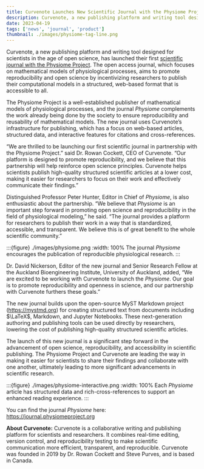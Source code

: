 ```yaml
---
title: Curvenote Launches New Scientific Journal with the Physiome Project
description: Curvenote, a new publishing platform and writing tool designed for scientists in the age of open science, has launched their first scientific journal with the Physiome Project. The open access journal focuses on mathematical models of physiological processes.
date: 2023-04-19
tags: ['news', 'journal', 'product']
thumbnail: ./images/physiome-tag-line.png
---
```


Curvenote, a new publishing platform and writing tool designed for scientists in the age of open science, has launched their first [scientific journal with the Physiome Project](https://journal.physiomeproject.org). The open access journal, which focuses on mathematical models of physiological processes, aims to promote reproducibility and open science by incentivizing researchers to publish their computational models in a structured, web-based format that is accessible to all.

The Physiome Project is a well-established publisher of mathematical models of physiological processes, and the journal _Physiome_ complements the work already being done by the society to ensure reproducibility and reusability of mathematical models. The new journal uses Curvenote’s infrastructure for publishing, which has a focus on web-based articles, structured data, and interactive features for citations and cross-references.

“We are thrilled to be launching our first scientific journal in partnership with the Physiome Project.” said Dr. Rowan Cockett, CEO of Curvenote. “Our platform is designed to promote reproducibility, and we believe that this partnership will help reinforce open science principles. Curvenote helps scientists publish high-quality structured scientific articles at a lower cost, making it easier for researchers to focus on their work and effectively communicate their findings.”

Distinguished Professor Peter Hunter, Editor in Chief of _Physiome_, is also enthusiastic about the partnership. “We believe that _Physiome_ is an important step forward in promoting open science and reproducibility in the field of physiological modeling,” he said. “The journal provides a platform for researchers to publish their work in a way that is standardized, accessible, and transparent. We believe this is of great benefit to the whole scientific community.”

:::{figure} ./images/physiome.png
:width: 100%
The journal _Physiome_ encourages the publication of reproducible physiological research.
:::

Dr. David Nickerson, Editor of the new journal and Senior Research Fellow at the Auckland Bioengineering Institute, University of Auckland, added, “We are excited to be working with Curvenote to launch the _Physiome_. Our goal is to promote reproducibility and openness in science, and our partnership with Curvenote furthers these goals.”

The new journal builds upon the open-source MyST Markdown project (https://mystmd.org) for creating structured text from documents including $\LaTeX$, Markdown, and Jupyter Notebooks. These next-generation authoring and publishing tools can be used directly by researchers, lowering the cost of publishing high-quality structured scientific articles.

The launch of this new journal is a significant step forward in the advancement of open science, reproducibility, and accessibility in scientific publishing. The Physiome Project and Curvenote are leading the way in making it easier for scientists to share their findings and collaborate with one another, ultimately leading to more significant advancements in scientific research.

:::{figure} ./images/physiome-interactive.png
:width: 100%
Each _Physiome_ article has structured data and rich-cross-references to support an enhanced reading experience.
:::

You can find the journal _Physiome_ here: \
<https://journal.physiomeproject.org>

**About Curvenote:** Curvenote is a collaborative writing and publishing platform for scientists and researchers. It combines real-time editing, version control, and reproducibility testing to make scientific communication more efficient, transparent, and reproducible. Curvenote was founded in 2019 by Dr. Rowan Cockett and Steve Purves, and is based in Canada.
